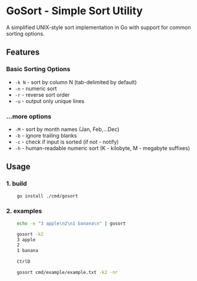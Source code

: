 # GoSort - Simple Sort Utility

A simplified UNIX-style sort implementation in Go with support for common sorting options.

## Features

### Basic Sorting Options
- `-k N` - sort by column N (tab-delimited by default)
- `-n` - numeric sort
- `-r` - reverse sort order
- `-u` - output only unique lines

### ...more options
- `-M` - sort by month names (Jan, Feb,...Dec)
- `-b` - ignore trailing blanks
- `-c` - check if input is sorted (if not - notify)
- `-h` - human-readable numeric sort (K - kilobyte, M - megabyte suffixes)


## Usage
### 1. build
```bash
    go install ./cmd/gosort
```

### 2. examples
```bash
    echo -e "3 apple\n2\n1 banana\n" | gosort 
```

```bash
    gosort -k2       
    3 apple
    2
    1 banana
    
    CtrlD
```

```bash
    gosort cmd/example/example.txt -k2 -nr
```